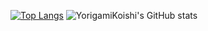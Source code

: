 <!-- - 👋 Hi, I’m @YorigamiKoishi
- 👀 I’m interested in ...
- 🌱 I’m currently learning ...
- 💞️ I’m looking to collaborate on ...
- 📫 How to reach me ...
- 😄 Pronouns: ...
- ⚡ Fun fact: ... -->
[![Top Langs](https://github-readme-stats.vercel.app/api/top-langs/?username=YorigamiKoishi)](https://github.com/YorigamiKoishi/github-readme-stats)
![YorigamiKoishi's GitHub stats](https://github-readme-stats.vercel.app/api?username=YorigamiKoishi&show_icons=true&theme=tokyonight)
<!---
YorigamiKoishi/YorigamiKoishi is a ✨ special ✨ repository because its `README.md` (this file) appears on your GitHub profile.
You can click the Preview link to take a look at your changes.
--->
